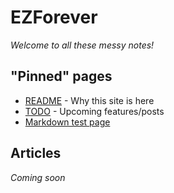 # EZForever
*Welcome to all these messy notes!*

## "Pinned" pages
- [README](#README.md) - Why this site is here
- [TODO](#TODO.md) - Upcoming features/posts
- [Markdown test page](#pages/test.md)

## Articles
*Coming soon*